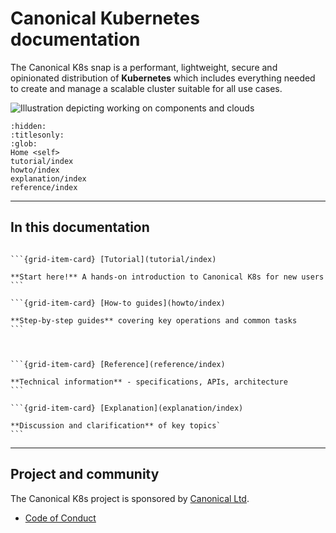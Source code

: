 # Canonical Kubernetes documentation

The Canonical K8s snap is a performant, lightweight, secure and opinionated distribution 
of **Kubernetes** which includes everything needed to create and manage
a scalable cluster suitable for all use cases.

![Illustration depicting working on components and clouds][logo]


```{toctree} 
:hidden:
:titlesonly:
:glob:
Home <self>
tutorial/index
howto/index
explanation/index
reference/index
```

---

## In this documentation



````{grid} 1 1 2 2

```{grid-item-card} [Tutorial](tutorial/index)

**Start here!** A hands-on introduction to Canonical K8s for new users
```

```{grid-item-card} [How-to guides](howto/index)

**Step-by-step guides** covering key operations and common tasks
```

````

````{grid} 1 1 2 2


```{grid-item-card} [Reference](reference/index)

**Technical information** - specifications, APIs, architecture
```

```{grid-item-card} [Explanation](explanation/index)

**Discussion and clarification** of key topics`
```

````


---

## Project and community

The Canonical K8s project is sponsored by [Canonical Ltd](https://www.canonical.com).

- [Code of Conduct](https://ubuntu.com/community/ethos/code-of-conduct)



[logo]: https://assets.ubuntu.com/v1/843c77b6-juju-at-a-glace.svg
